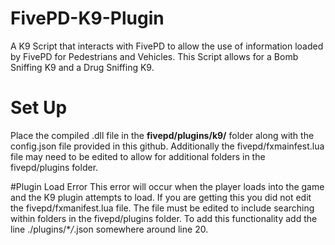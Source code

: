 # FivePD-K9-Plugin
A K9 Script that interacts with FivePD to allow the use of information loaded by FivePD for Pedestrians and Vehicles. This Script allows for a Bomb Sniffing K9 and a Drug Sniffing K9.

# Set Up
Place the compiled .dll file in the **fivepd/plugins/k9/** folder along with the config.json file provided in this github.
Additionally the fivepd/fxmainfest.lua file may need to be edited to allow for additional folders in the fivepd/plugins folder.

#Plugin Load Error
This error will occur when the player loads into the game and the K9 plugin attempts to load. If you are getting this you did not edit the fivepd/fxmanifest.lua file. The file must be edited to include searching within folders in the fivepd/plugins folder. To add this functionality add the line ./plugins/\**/*.json somewhere around line 20.
